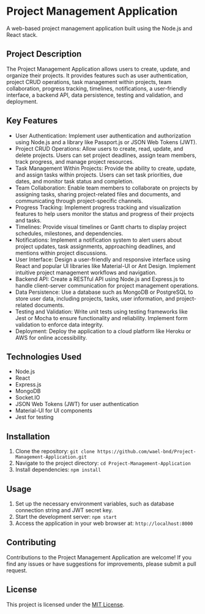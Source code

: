 # Project Management Application

A web-based project management application built using the Node.js and React stack.

## Project Description

The Project Management Application allows users to create, update, and organize their projects. It provides features such as user authentication, project CRUD operations, task management within projects, team collaboration, progress tracking, timelines, notifications, a user-friendly interface, a backend API, data persistence, testing and validation, and deployment.

## Key Features

- User Authentication: Implement user authentication and authorization using Node.js and a library like Passport.js or JSON Web Tokens (JWT).
- Project CRUD Operations: Allow users to create, read, update, and delete projects. Users can set project deadlines, assign team members, track progress, and manage project resources.
- Task Management Within Projects: Provide the ability to create, update, and assign tasks within projects. Users can set task priorities, due dates, and monitor task status and completion.
- Team Collaboration: Enable team members to collaborate on projects by assigning tasks, sharing project-related files and documents, and communicating through project-specific channels.
- Progress Tracking: Implement progress tracking and visualization features to help users monitor the status and progress of their projects and tasks.
- Timelines: Provide visual timelines or Gantt charts to display project schedules, milestones, and dependencies.
- Notifications: Implement a notification system to alert users about project updates, task assignments, approaching deadlines, and mentions within project discussions.
- User Interface: Design a user-friendly and responsive interface using React and popular UI libraries like Material-UI or Ant Design. Implement intuitive project management workflows and navigation.
- Backend API: Create a RESTful API using Node.js and Express.js to handle client-server communication for project management operations.
- Data Persistence: Use a database such as MongoDB or PostgreSQL to store user data, including projects, tasks, user information, and project-related documents.
- Testing and Validation: Write unit tests using testing frameworks like Jest or Mocha to ensure functionality and reliability. Implement form validation to enforce data integrity.
- Deployment: Deploy the application to a cloud platform like Heroku or AWS for online accessibility.

## Technologies Used

- Node.js
- React
- Express.js
- MongoDB
- Socket.IO
- JSON Web Tokens (JWT) for user authentication
- Material-UI for UI components
- Jest for testing

## Installation

1. Clone the repository: `git clone https://github.com/wael-bnd/Project-Management-Application.git`
2. Navigate to the project directory: `cd Project-Management-Application`
3. Install dependencies: `npm install`

## Usage

1. Set up the necessary environment variables, such as database connection string and JWT secret key.
2. Start the development server: `npm start`
3. Access the application in your web browser at: `http://localhost:8000`

## Contributing

Contributions to the Project Management Application are welcome! If you find any issues or have suggestions for improvements, please submit a pull request.

## License

This project is licensed under the [MIT License](LICENSE).
